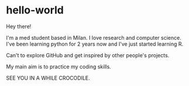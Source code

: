 # hello-world

Hey there!

I'm a med student based in Milan. I love research and computer science. 
I've been learning python for 2 years now and I've just started learning R.

Can't to explore GitHub and get inspired by other people's projects. 

My main aim is to practice my coding skills. 

SEE YOU IN A WHILE CROCODILE.
